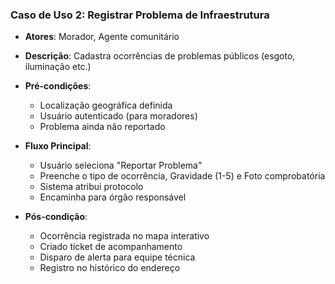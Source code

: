 ### Caso de Uso 2: Registrar Problema de Infraestrutura
* **Atores**: Morador, Agente comunitário
* **Descrição**: Cadastra ocorrências de problemas públicos (esgoto, iluminação etc.)
* **Pré-condições**:
   *  Localização geográfica definida
   *  Usuário autenticado (para moradores)
   *  Problema ainda não reportado
        
* **Fluxo Principal**:
   *  Usuário seleciona "Reportar Problema"
   *  Preenche o tipo de ocorrência, Gravidade (1-5) e Foto comprobatória
   *  Sistema atribui protocolo
   *  Encaminha para órgão responsável
* **Pós-condição**:
   *  Ocorrência registrada no mapa interativo
   *  Criado ticket de acompanhamento
   *  Disparo de alerta para equipe técnica
   *  Registro no histórico do endereço
